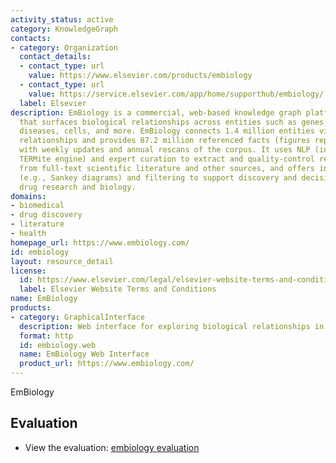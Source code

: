 ```yaml
---
activity_status: active
category: KnowledgeGraph
contacts:
- category: Organization
  contact_details:
  - contact_type: url
    value: https://www.elsevier.com/products/embiology
  - contact_type: url
    value: https://service.elsevier.com/app/home/supporthub/embiology/
  label: Elsevier
description: EmBiology is a commercial, web-based knowledge graph platform from Elsevier
  that surfaces biological relationships across entities such as genes, proteins,
  diseases, cells, and more. EmBiology connects 1.4 million entities via 15.7 million
  relationships and provides 87.2 million referenced facts (figures reported by Elsevier),
  with weekly updates and annual rescans of the corpus. It uses NLP (including the
  TERMite engine) and expert curation to extract and quality-control relationships
  from full-text scientific literature and other sources, and offers interactive visualization
  (e.g., Sankey diagrams) and filtering to support discovery and decision-making in
  drug research and biology.
domains:
- biomedical
- drug discovery
- literature
- health
homepage_url: https://www.embiology.com/
id: embiology
layout: resource_detail
license:
  id: https://www.elsevier.com/legal/elsevier-website-terms-and-conditions
  label: Elsevier Website Terms and Conditions
name: EmBiology
products:
- category: GraphicalInterface
  description: Web interface for exploring biological relationships in EmBiology
  format: http
  id: embiology.web
  name: EmBiology Web Interface
  product_url: https://www.embiology.com/
---
```

EmBiology

## Evaluation

- View the evaluation: [embiology evaluation](embiology_eval.html)

